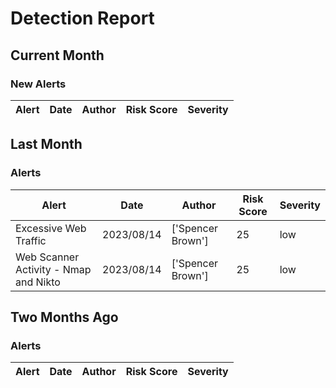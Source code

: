 # Detection Report
## Current Month
### New Alerts

| Alert | Date | Author | Risk Score | Severity |
| --- | --- | --- | --- | --- |
## Last Month
### Alerts

| Alert | Date | Author | Risk Score | Severity |
| --- | --- | --- | --- | --- |
|Excessive Web Traffic|2023/08/14|['Spencer Brown']|25|low|
|Web Scanner Activity - Nmap and Nikto|2023/08/14|['Spencer Brown']|25|low|
## Two Months Ago
### Alerts

| Alert | Date | Author | Risk Score | Severity |
| --- | --- | --- | --- | --- |

